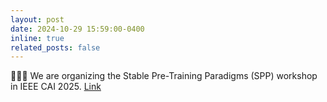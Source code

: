 ```yaml
---
layout: post
date: 2024-10-29 15:59:00-0400
inline: true
related_posts: false
---
```

🧑‍🤝‍🧑 We are organizing the Stable Pre-Training Paradigms (SPP) workshop in IEEE CAI 2025. [Link]((https://stable-pretraining-paradigms-for-llms.github.io/stable-pretraining-paradigms-for-llms-workshop.github.io/index))